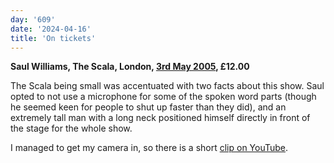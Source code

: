 ```yaml
---
day: '609'
date: '2024-04-16'
title: 'On tickets'
---
```


**Saul Williams, The Scala, London, [3rd May 2005](https://www.setlist.fm/setlist/saul-williams/2005/scala-london-england-4ba76fbe.html), £12.00**

The Scala being small was accentuated with two facts about this show. Saul opted to not use a microphone for some of the spoken word parts (though he seemed keen for people to shut up faster than they did), and an extremely tall man with a long neck positioned himself directly in front of the stage for the whole show.

I managed to get my camera in, so there is a short [clip on YouTube](https://youtu.be/g1uxwr4yv_8?si=FVGRbzqaLncREFVs).
